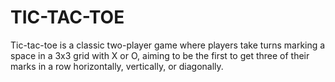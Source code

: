 # TIC-TAC-TOE
Tic-tac-toe is a classic two-player game where players take turns marking a space in a 3x3 grid with X or O, aiming to be the first to get three of their marks in a row horizontally, vertically, or diagonally.
